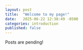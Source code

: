 ```yaml
---
layout: post
title:  "Welcome to my page!"
date:   2025-06-22 12:38:49 -0500
categories: introduction
published: false
---
```


Posts are pending!  
